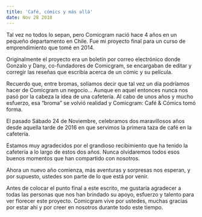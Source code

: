 ```yaml
---
title: 'Café, cómics y más allá'
date: Nov 28 2018
---
```


Tal vez no todos lo sepan, pero Comicgram nació hace 4 años en un pequeño departamento en Chile. Fue mi proyecto final para un curso de emprendimiento que tomé en 2014.

Originalmente el proyecto era un boletín por correo electrónico donde Gonzalo y Dany, co-fundadores de Comicgram, se encargaban de editar y corregir las reseñas que escribía acerca de un cómic y su película.

Recuerdo que, entre bromas, solíamos decir que tal vez un día podríamos hacer de Comicgram un negocio... Aunque en aquel entonces nunca nos pasó por la cabeza la idea de una cafetería. Al cabo de unos años y mucho esfuerzo, esa “broma” se volvió realidad y Comicgram: Café & Cómics tomó forma.

El pasado Sábado 24 de Noviembre, celebramos dos maravillosos años desde aquella tarde de 2016 en que servimos la primera taza de café en la cafetería.

Estamos muy agradecidos por el grandioso recibimiento que ha tenido la cafetería a lo largo de estos dos años. Nunca olvidaremos todos esos buenos momentos que han compartido con nosotros.

Ahora un nuevo año comienza, más aventuras y sorpresas nos esperan, y por supuesto, ustedes son parte de lo que está por venir.

Antes de colocar el punto final a este escrito, me gustaría agradecer a todas las personas que nos han brindado su apoyo, esfuerzo y talento para ver florecer este proyecto. Comicgram vive por ustedes, muchas gracias por estar ahí y por creer en nosotros durante todo este tiempo.
